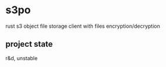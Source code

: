 # s3po 
rust s3 object file storage client with files encryption/decryption
## project state
r&d, unstable